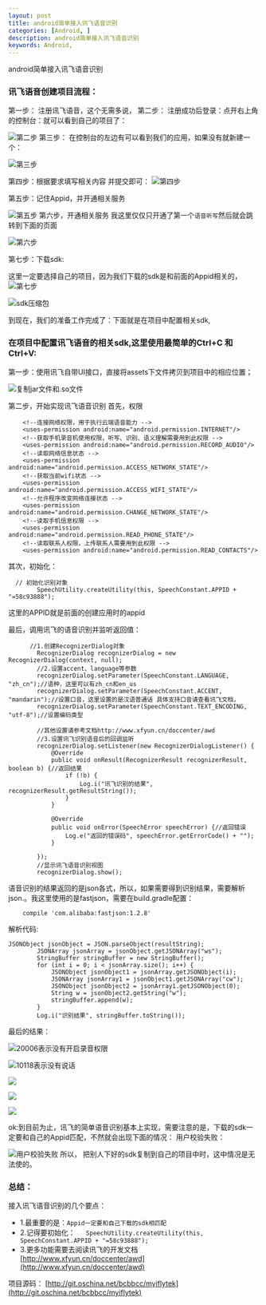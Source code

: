 ```yaml
---
layout: post
title: android简单接入讯飞语音识别
categories: [Android, ]
description: android简单接入讯飞语音识别
keywords: Android, 
---
```


android简单接入讯飞语音识别

### 讯飞语音创建项目流程：
第一步：
注册讯飞语音，这个无需多说，
第二步：
注册成功后登录：点开右上角的控制台：就可以看到自己的项目了：

![第二步](http://upload-images.jianshu.io/upload_images/1365793-74976691cc166aba.png?imageMogr2/auto-orient/strip%7CimageView2/2/w/1240)
第三步：
在控制台的左边有可以看到我们的应用，如果没有就新建一个：



![第三步](http://upload-images.jianshu.io/upload_images/1365793-920798c28b244ffe.png?imageMogr2/auto-orient/strip%7CimageView2/2/w/1240)

第四步：根据要求填写相关内容 并提交即可：
![第四步](http://upload-images.jianshu.io/upload_images/1365793-1173a320a1635597.png?imageMogr2/auto-orient/strip%7CimageView2/2/w/1240)

第五步：记住Appid，并开通相关服务

![第五步](http://upload-images.jianshu.io/upload_images/1365793-fd15ea29b123af14.png?imageMogr2/auto-orient/strip%7CimageView2/2/w/1240)
第六步，开通相关服务
我这里仅仅只开通了第一个`语音听写`然后就会跳转到下面的页面


![第六步](http://upload-images.jianshu.io/upload_images/1365793-335efd1e599a5d17.png?imageMogr2/auto-orient/strip%7CimageView2/2/w/1240)


第七步：下载sdk:

这里一定要选择自己的项目，因为我们下载的sdk是和前面的Appid相关的，
![第七步](http://upload-images.jianshu.io/upload_images/1365793-23854a3d9825e1cc.png?imageMogr2/auto-orient/strip%7CimageView2/2/w/1240)

![sdk压缩包](http://upload-images.jianshu.io/upload_images/1365793-9ef211eb1f32a818.png?imageMogr2/auto-orient/strip%7CimageView2/2/w/1240)

到现在，我们的准备工作完成了：下面就是在项目中配置相关sdk,
### 在项目中配置讯飞语音的相关sdk,这里使用最简单的Ctrl+C 和Ctrl+V:
第一步：使用讯飞自带UI接口，直接将assets下文件拷贝到项目中的相应位置；


![复制jar文件和.so文件](http://upload-images.jianshu.io/upload_images/1365793-7edbb1386bd516b0.png?imageMogr2/auto-orient/strip%7CimageView2/2/w/1240)

第二步，开始实现讯飞语音识别
首先，权限
```
    <!--连接网络权限，用于执行云端语音能力 -->
    <uses-permission android:name="android.permission.INTERNET"/>
    <!--获取手机录音机使用权限，听写、识别、语义理解需要用到此权限 -->
    <uses-permission android:name="android.permission.RECORD_AUDIO"/>
    <!--读取网络信息状态 -->
    <uses-permission android:name="android.permission.ACCESS_NETWORK_STATE"/>
    <!--获取当前wifi状态 -->
    <uses-permission android:name="android.permission.ACCESS_WIFI_STATE"/>
    <!--允许程序改变网络连接状态 -->
    <uses-permission android:name="android.permission.CHANGE_NETWORK_STATE"/>
    <!--读取手机信息权限 -->
    <uses-permission android:name="android.permission.READ_PHONE_STATE"/>
    <!--读取联系人权限，上传联系人需要用到此权限 -->
    <uses-permission android:name="android.permission.READ_CONTACTS"/>
```
其次，初始化：
```
  // 初始化识别对象
        SpeechUtility.createUtility(this, SpeechConstant.APPID + "=58c93888");
```
这里的APPID就是前面的创建应用时的appid

最后，调用讯飞的语音识别并监听返回值：
```
      //1.创建RecognizerDialog对象
        RecognizerDialog recognizerDialog = new RecognizerDialog(context, null);
        //2.设置accent、language等参数
        recognizerDialog.setParameter(SpeechConstant.LANGUAGE, "zh_cn");//语种，这里可以有zh_cn和en_us
        recognizerDialog.setParameter(SpeechConstant.ACCENT, "mandarin");//设置口音，这里设置的是汉语普通话 具体支持口音请查看讯飞文档，
        recognizerDialog.setParameter(SpeechConstant.TEXT_ENCODING, "utf-8");//设置编码类型

        //其他设置请参考文档http://www.xfyun.cn/doccenter/awd
        //3.设置讯飞识别语音后的回调监听
        recognizerDialog.setListener(new RecognizerDialogListener() {
            @Override
            public void onResult(RecognizerResult recognizerResult, boolean b) {//返回结果
                if (!b) {
                    Log.i("讯飞识别的结果", recognizerResult.getResultString());
                }
            }

            @Override
            public void onError(SpeechError speechError) {//返回错误
                Log.e("返回的错误码", speechError.getErrorCode() + "");
            }

        });
        //显示讯飞语音识别视图
        recognizerDialog.show();
```
语音识别的结果返回的是json各式，所以，如果需要得到识别结果，需要解析json.。我这里使用的是fastjson，需要在build.gradle配置：
```
    compile 'com.alibaba:fastjson:1.2.8'

```
解析代码:
```
JSONObject jsonObject = JSON.parseObject(resultString);
        JSONArray jsonArray = jsonObject.getJSONArray("ws");
        StringBuffer stringBuffer = new StringBuffer();
        for (int i = 0; i < jsonArray.size(); i++) {
            JSONObject jsonObject1 = jsonArray.getJSONObject(i);
            JSONArray jsonArray1 = jsonObject1.getJSONArray("cw");
            JSONObject jsonObject2 = jsonArray1.getJSONObject(0);
            String w = jsonObject2.getString("w");
            stringBuffer.append(w);
        }
        Log.i("识别结果", stringBuffer.toString());
```
最后的结果：


![20006表示没有开启录音权限](http://upload-images.jianshu.io/upload_images/1365793-249fe50928b0402f.png?imageMogr2/auto-orient/strip%7CimageView2/2/w/1240)

![10118表示没有说话](http://upload-images.jianshu.io/upload_images/1365793-ded2300a34951272.png?imageMogr2/auto-orient/strip%7CimageView2/2/w/1240)


![](http://upload-images.jianshu.io/upload_images/1365793-8c6e5c4f2aca2540.png?imageMogr2/auto-orient/strip%7CimageView2/2/w/1240)


![](http://upload-images.jianshu.io/upload_images/1365793-bb942cc441e80574.png?imageMogr2/auto-orient/strip%7CimageView2/2/w/1240)

![](http://upload-images.jianshu.io/upload_images/1365793-edaba720e1018a58.png?imageMogr2/auto-orient/strip%7CimageView2/2/w/1240)

ok:到目前为止，讯飞的简单语音识别基本上实现，需要注意的是，下载的sdk一定要和自己的Appid匹配，不然就会出现下面的情况：
用户校验失败：

![用户校验失败](http://upload-images.jianshu.io/upload_images/1365793-197f376588ae1cc3.png?imageMogr2/auto-orient/strip%7CimageView2/2/w/1240)
所以， 把别人下好的sdk复制到自己的项目中时，这中情况是无法使的。

### 总结：
接入讯飞语音识别的几个要点：
- 1.最重要的是：`Appid一定要和自己下载的sdk相匹配`
- 2.记得要初始化：`   SpeechUtility.createUtility(this, SpeechConstant.APPID + "=58c93888");`
- 3.更多功能需要去阅读讯飞的开发文档[http://www.xfyun.cn/doccenter/awd](http://www.xfyun.cn/doccenter/awd)



项目源码：
[http://git.oschina.net/bcbbcc/myiflytek](http://git.oschina.net/bcbbcc/myiflytek)
